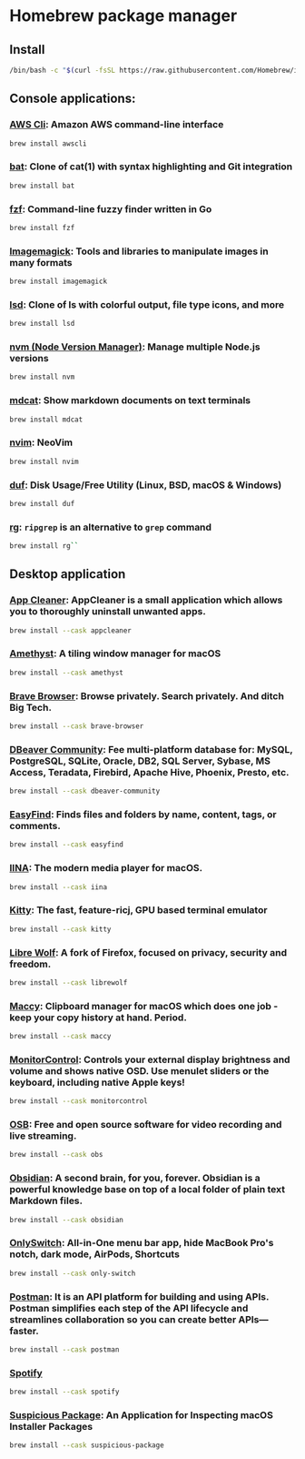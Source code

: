 # Homebrew package manager

## Install
```sh
/bin/bash -c "$(curl -fsSL https://raw.githubusercontent.com/Homebrew/install/HEAD/install.sh)"
```

## Console applications:
### **[AWS Cli](https://aws.amazon.com/cli/):** Amazon AWS command-line interface
```sh
brew install awscli
```

### **[bat](https://github.com/sharkdp/bat):** Clone of cat(1) with syntax highlighting and Git integration
```sh
brew install bat
```

### **[fzf](https://github.com/junegunn/fzf):** Command-line fuzzy finder written in Go
```sh
brew install fzf
```

### **[Imagemagick](https://imagemagick.org/index.php):** Tools and libraries to manipulate images in many formats
```sh
brew install imagemagick
```

### **[lsd](https://github.com/Peltoche/lsd):** Clone of ls with colorful output, file type icons, and more
```sh
brew install lsd
```

### **[nvm (Node Version Manager)](https://github.com/nvm-sh/nvm):** Manage multiple Node.js versions
```sh
brew install nvm
```

### **[mdcat](https://github.com/lunaryorn/mdcat):** Show markdown documents on text terminals
```sh
brew install mdcat
```

### **[nvim](https://programacion.net/articulo/cheat_sheet_de_vim_mas_de_100_comandos_1614):** NeoVim
```sh
brew install nvim 
```

### **[duf](https://github.com/muesli/duf/)**: Disk Usage/Free Utility (Linux, BSD, macOS & Windows)
```sh
brew install duf
```

### **[rg](https://github.com/BurntSushi/ripgrep)**: `ripgrep` is an alternative to `grep` command
```sh
brew install rg``
```

## Desktop application
### **[App Cleaner](https://freemacsoft.net/appcleaner/):** AppCleaner is a small application which allows you to thoroughly uninstall unwanted apps.
```sh
brew install --cask appcleaner
```

### **[Amethyst](https://ianyh.com/amethyst/):** A tiling window manager for macOS
```sh
brew install --cask amethyst
```

### **[Brave Browser](https://brave.com/):** Browse privately. Search privately. And ditch Big Tech.
```sh
brew install --cask brave-browser
```

### **[DBeaver Community](https://dbeaver.io/):** Fee multi-platform database for: MySQL, PostgreSQL, SQLite, Oracle, DB2, SQL Server, Sybase, MS Access, Teradata, Firebird, Apache Hive, Phoenix, Presto, etc.
```sh
brew install --cask dbeaver-community
```

### **[EasyFind](https://www.devontechnologies.com/apps/freeware):** Finds files and folders by name, content, tags, or comments.
```sh
brew install --cask easyfind
```

### **[IINA](https://iina.io/)**: The modern media player for macOS.
```sh
brew install --cask iina
```

### **[Kitty](https://sw.kovidgoyal.net/kitty/):** The fast, feature-ricj, GPU based terminal emulator
```sh
brew install --cask kitty
```
### **[Libre Wolf](https://librewolf.net/):** A fork of Firefox, focused on privacy, security and freedom.
```sh
brew install --cask librewolf
```

### **[Maccy](https://maccy.app/):** Clipboard manager for macOS which does one job - keep your copy history at hand. Period.
```sh
brew install --cask maccy
```

### **[MonitorControl](https://github.com/MonitorControl/MonitorControl):** Controls your external display brightness and volume and shows native OSD. Use menulet sliders or the keyboard, including native Apple keys!
```sh
brew install --cask monitorcontrol
```

### **[OSB](https://obsproject.com/)**: Free and open source software for video recording and live streaming.
```sh
brew install --cask obs
```

### **[Obsidian](https://obsidian.md/):** A second brain, for you, forever. Obsidian is a powerful knowledge base on top of a local folder of plain text Markdown files.
```sh
brew install --cask obsidian
```

### **[OnlySwitch](https://github.com/jacklandrin/OnlySwitch):** All-in-One menu bar app, hide MacBook Pro's notch, dark mode, AirPods, Shortcuts
```sh
brew install --cask only-switch
```

### **[Postman](https://www.postman.com/):** It is an API platform for building and using APIs. Postman simplifies each step of the API lifecycle and streamlines collaboration so you can create better APIs—faster.
```sh
brew install --cask postman
```

### **[Spotify](https://spotify.com/)**
```sh
brew install --cask spotify
```

### **[Suspicious Package](https://www.mothersruin.com/software/SuspiciousPackage/)**: An Application for Inspecting macOS Installer Packages
```sh
brew install --cask suspicious-package
```

